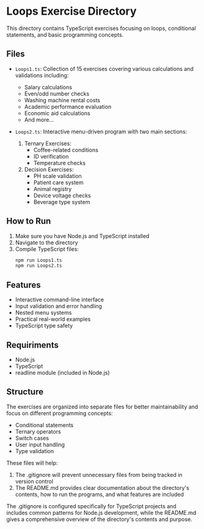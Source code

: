 # Loops Exercise Directory

This directory contains TypeScript exercises focusing on loops, conditional statements, and basic programming concepts.

## Files

- `Loops1.ts`: Collection of 15 exercises covering various calculations and validations including:
  - Salary calculations
  - Even/odd number checks
  - Washing machine rental costs
  - Academic performance evaluation
  - Economic aid calculations
  - And more...

- `Loops2.ts`: Interactive menu-driven program with two main sections:
  1. Ternary Exercises:
     - Coffee-related conditions
     - ID verification
     - Temperature checks
  2. Decision Exercises:
     - PH scale validation
     - Patient care system
     - Animal registry
     - Device voltage checks
     - Beverage type system

## How to Run

1. Make sure you have Node.js and TypeScript installed
2. Navigate to the directory
3. Compile TypeScript files:
   ```bash
   npm run Loops1.ts
   npm run Loops2.ts
   ```

## Features
- Interactive command-line interface
- Input validation and error handling
- Nested menu systems
- Practical real-world examples
- TypeScript type safety

## Requiriments
- Node.js
- TypeScript
- readline module (included in Node.js)

## Structure 
The exercises are organized into separate files for better maintainability and focus on different programming concepts:
- Conditional statements
- Ternary operators
- Switch cases
- User input handling
- Type validation


These files will help:
1. The .gitignore will prevent unnecessary files from being tracked in version control
2. The README.md provides clear documentation about the directory's contents, how to run the programs, and what features are included

The .gitignore is configured specifically for TypeScript projects and includes common patterns for Node.js development, while the README.md gives a comprehensive overview of the directory's contents and purpose.